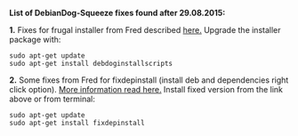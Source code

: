 **List of DebianDog-Squeeze fixes found after 29.08.2015:**

**1.** Fixes for frugal installer from Fred described [here.](http://murga-linux.com/puppy/viewtopic.php?p=867572#867572)
Upgrade the installer package with:
```
sudo apt-get update
sudo apt-get install debdoginstallscripts
```

**2.** Some fixes from Fred for fixdepinstall (install deb and dependencies right click option).
[More information read here.](http://murga-linux.com/puppy/viewtopic.php?p=871384#871384)
Install fixed version from the link above or from terminal:
```
sudo apt-get update
sudo apt-get install fixdepinstall
```
